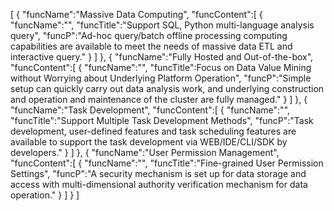 [
	{
		"funcName":"Massive Data Computing",
		"funcContent":[
			{
				"funcName":"",
				"funcTitle":"Support SQL, Python multi-language analysis query",
				"funcP":"Ad-hoc query/batch offline processing computing capabilities are available to meet the needs of massive data ETL and interactive query."
			}
		]
	},
	{
		"funcName":"Fully Hosted and Out-of-the-box",
		"funcContent":[
			{
				"funcName":"",
				"funcTitle":Focus on Data Value Mining without Worrying about Underlying Platform Operation",
				"funcP":"Simple setup can quickly carry out data analysis work, and underlying construction and operation and maintenance of the cluster are fully managed."
			}
		]
	},
	{
		"funcName":"Task Development",
		"funcContent":[
			{
				"funcName":"",
				"funcTitle":"Support Multiple Task Development Methods",
				"funcP":"Task development, user-defined features and task scheduling features are available to support the task development via WEB/IDE/CLI/SDK by developers."
			}
		]
	},
	{
		"funcName":"User Permission Management",
		"funcContent":[
			{
				"funcName":"",
				"funcTitle":"Fine-grained User Permission Settings",
				"funcP":"A security mechanism is set up for data storage and access with multi-dimensional authority verification mechanism for data operation."
			}
		]
	}
]